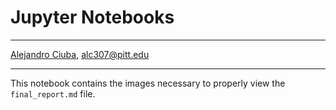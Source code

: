 # Jupyter Notebooks
***
[Alejandro Ciuba](https://alejandrociuba.github.io), alc307@pitt.edu
***
This notebook contains the images necessary to properly view the `final_report.md` file.
